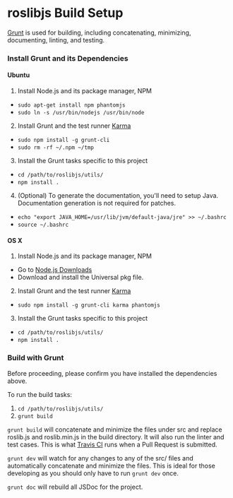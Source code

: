 roslibjs Build Setup
====================

[Grunt](http://gruntjs.com/) is used for building, including concatenating, minimizing, documenting, linting, and testing.

### Install Grunt and its Dependencies

#### Ubuntu

 1. Install Node.js and its package manager, NPM
   * `sudo apt-get install npm phantomjs`
   * `sudo ln -s /usr/bin/nodejs /usr/bin/node`
 2. Install Grunt and the test runner [Karma](http://karma-runner.github.io/)
   * `sudo npm install -g grunt-cli`
   * `sudo rm -rf ~/.npm ~/tmp`
 3. Install the Grunt tasks specific to this project
   * `cd /path/to/roslibjs/utils/`
   * `npm install .`
 4. (Optional) To generate the documentation, you'll need to setup Java. Documentation generation is not required for patches.
   * `echo "export JAVA_HOME=/usr/lib/jvm/default-java/jre" >> ~/.bashrc`
   * `source ~/.bashrc`

#### OS X

 1. Install Node.js and its package manager, NPM
   * Go to [Node.js Downloads](http://nodejs.org/download/)
   * Download and install the Universal pkg file.
 2. Install Grunt and the test runner [Karma](http://karma-runner.github.io/)
   * `sudo npm install -g grunt-cli karma phantomjs`
 3. Install the Grunt tasks specific to this project
   * `cd /path/to/roslibjs/utils/`
   * `npm install .`

### Build with Grunt

Before proceeding, please confirm you have installed the dependencies above.

To run the build tasks:

 1. `cd /path/to/roslibjs/utils/`
 2. `grunt build`

`grunt build` will concatenate and minimize the files under src and replace roslib.js and roslib.min.js in the build directory. It will also run the linter and test cases. This is what [Travis CI](https://travis-ci.org/RobotWebTools/roslibjs) runs when a Pull Request is submitted.

`grunt dev` will watch for any changes to any of the src/ files and automatically concatenate and minimize the files. This is ideal for those developing as you should only have to run `grunt dev` once.

`grunt doc` will rebuild all JSDoc for the project.

